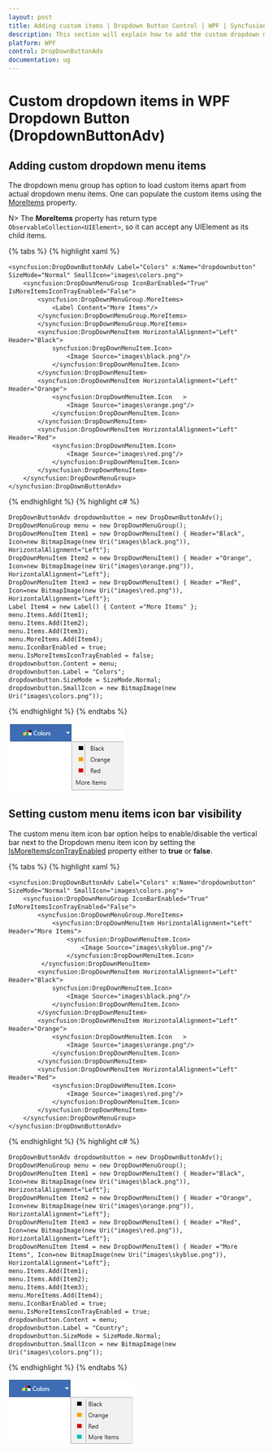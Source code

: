 ```yaml
---
layout: post
title: Adding custom items | Dropdown Button Control | WPF | Syncfusion
description: This section will explain how to add the custom dropdown menu item to the dropdown menu group and enable/disable the icon in icon bar.
platform: WPF
control: DropDownButtonAdv
documentation: ug
---
```


# Custom dropdown items in WPF Dropdown Button (DropdownButtonAdv)

## Adding custom dropdown menu items

The dropdown menu group has option to load custom items apart from actual dropdown menu items. One can populate the custom items using the [MoreItems](https://help.syncfusion.com/cr/wpf/Syncfusion.Shared.Wpf~Syncfusion.Windows.Tools.Controls.DropDownMenuGroup~MoreItems.html) property.

N> The **MoreItems** property has return type `ObservableCollection<UIElement>`, so it can accept any UIElement as its child items.

{% tabs %}
{% highlight xaml %}

    <syncfusion:DropDownButtonAdv Label="Colors" x:Name="dropdownbutton" SizeMode="Normal" SmallIcon="images\colors.png">
        <syncfusion:DropDownMenuGroup IconBarEnabled="True" IsMoreItemsIconTrayEnabled="False">
            <syncfusion:DropDownMenuGroup.MoreItems>
                <Label Content="More Items"/>
            </syncfusion:DropDownMenuGroup.MoreItems>
            </syncfusion:DropDownMenuGroup.MoreItems>
            <syncfusion:DropDownMenuItem HorizontalAlignment="Left" Header="Black">
                syncfusion:DropDownMenuItem.Icon>
                    <Image Source="images\black.png"/>
                </syncfusion:DropDownMenuItem.Icon>
            </syncfusion:DropDownMenuItem>
            <syncfusion:DropDownMenuItem HorizontalAlignment="Left" Header="Orange">
                <syncfusion:DropDownMenuItem.Icon   >
                    <Image Source="images\orange.png"/>
                </syncfusion:DropDownMenuItem.Icon>
            </syncfusion:DropDownMenuItem>
            <syncfusion:DropDownMenuItem HorizontalAlignment="Left" Header="Red">
                <syncfusion:DropDownMenuItem.Icon>
                    <Image Source="images\red.png"/>
                </syncfusion:DropDownMenuItem.Icon>
            </syncfusion:DropDownMenuItem>
        </syncfusion:DropDownMenuGroup>
    </syncfusion:DropDownButtonAdv>

{% endhighlight %}
{% highlight c# %}
 
    DropDownButtonAdv dropdownbutton = new DropDownButtonAdv();
    DropDownMenuGroup menu = new DropDownMenuGroup();
    DropDownMenuItem Item1 = new DropDownMenuItem() { Header="Black", Icon=new BitmapImage(new Uri("images\black.png")), HorizontalAlignment="Left"};
    DropDownMenuItem Item2 = new DropDownMenuItem() { Header ="Orange", Icon=new BitmapImage(new Uri("images\orange.png")), HorizontalAlignment="Left"};
    DropDownMenuItem Item3 = new DropDownMenuItem() { Header ="Red", Icon=new BitmapImage(new Uri("images\red.png")), HorizontalAlignment="Left"};
    Label Item4 = new Label() { Content ="More Items" };
    menu.Items.Add(Item1);
    menu.Items.Add(Item2);
    menu.Items.Add(Item3);
    menu.MoreItems.Add(Item4);
    menu.IconBarEnabled = true;
    menu.IsMoreItemsIconTrayEnabled = false;
    dropdownbutton.Content = menu;
    dropdownbutton.Label = "Colors";
    dropdownbutton.SizeMode = SizeMode.Normal;
    dropdownbutton.SmallIcon = new BitmapImage(new Uri("images\colors.png"));

{% endhighlight %}
{% endtabs %}

![More-item](Moreitems_images/More_item_img1.png)

## Setting custom menu items icon bar visibility

The custom menu item icon bar option helps to enable/disable the vertical bar next to the Dropdown menu item icon by setting the [IsMoreItemsIconTrayEnabled](https://help.syncfusion.com/cr/wpf/Syncfusion.Shared.Wpf~Syncfusion.Windows.Tools.Controls.DropDownMenuGroup~IsMoreItemsIconTrayEnabled.html) property either to **true** or **false**.

{% tabs %}
{% highlight xaml %}

    <syncfusion:DropDownButtonAdv Label="Colors" x:Name="dropdownbutton" SizeMode="Normal" SmallIcon="images\colors.png">
        <syncfusion:DropDownMenuGroup IconBarEnabled="True" IsMoreItemsIconTrayEnabled="False">
            <syncfusion:DropDownMenuGroup.MoreItems>
                <syncfusion:DropDownMenuItem HorizontalAlignment="Left" Header="More Items">
                    <syncfusion:DropDownMenuItem.Icon>
                        <Image Source="images\skyblue.png"/>
                    </syncfusion:DropDownMenuItem.Icon>
             </syncfusion:DropDownMenuItem>
            <syncfusion:DropDownMenuItem HorizontalAlignment="Left" Header="Black">
                syncfusion:DropDownMenuItem.Icon>
                    <Image Source="images\black.png"/>
                </syncfusion:DropDownMenuItem.Icon>
            </syncfusion:DropDownMenuItem>
            <syncfusion:DropDownMenuItem HorizontalAlignment="Left" Header="Orange">
                <syncfusion:DropDownMenuItem.Icon   >
                    <Image Source="images\orange.png"/>
                </syncfusion:DropDownMenuItem.Icon>
            </syncfusion:DropDownMenuItem>
            <syncfusion:DropDownMenuItem HorizontalAlignment="Left" Header="Red">
                <syncfusion:DropDownMenuItem.Icon>
                    <Image Source="images\red.png"/>
                </syncfusion:DropDownMenuItem.Icon>
            </syncfusion:DropDownMenuItem>
        </syncfusion:DropDownMenuGroup>
    </syncfusion:DropDownButtonAdv>

{% endhighlight %}
{% highlight c# %}
 
    DropDownButtonAdv dropdownbutton = new DropDownButtonAdv();
    DropDownMenuGroup menu = new DropDownMenuGroup();
    DropDownMenuItem Item1 = new DropDownMenuItem() { Header="Black", Icon=new BitmapImage(new Uri("images\black.png")), HorizontalAlignment="Left"};
    DropDownMenuItem Item2 = new DropDownMenuItem() { Header ="Orange", Icon=new BitmapImage(new Uri("images\orange.png")), HorizontalAlignment="Left"};
    DropDownMenuItem Item3 = new DropDownMenuItem() { Header ="Red", Icon=new BitmapImage(new Uri("images\red.png")), HorizontalAlignment="Left"};
    DropDownMenuItem Item4 = new DropDownMenuItem() { Header ="More Items", Icon=new BitmapImage(new Uri("images\skyblue.png")), HorizontalAlignment="Left"};
    menu.Items.Add(Item1);
    menu.Items.Add(Item2);
    menu.Items.Add(Item3);
    menu.MoreItems.Add(Item4);
    menu.IconBarEnabled = true;
    menu.IsMoreItemsIconTrayEnabled = true;
    dropdownbutton.Content = menu;
    dropdownbutton.Label = "Country";
    dropdownbutton.SizeMode = SizeMode.Normal;
    dropdownbutton.SmallIcon = new BitmapImage(new Uri("images\colors.png"));

{% endhighlight %}
{% endtabs %}

![More-item1](Moreitems_images/More_item_img2.png)
